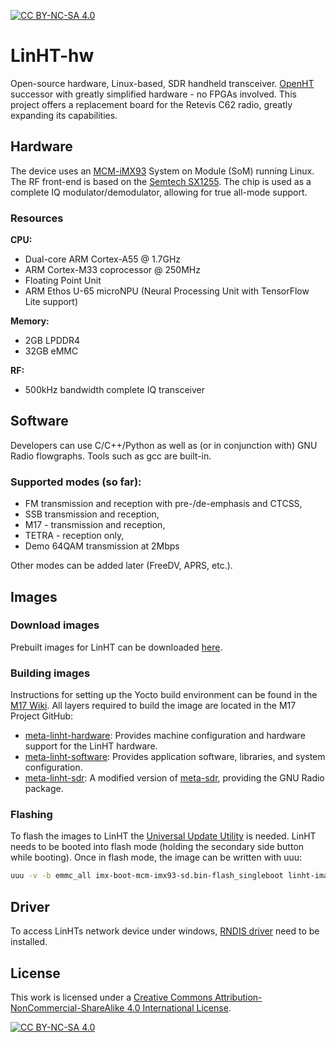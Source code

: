 [![CC BY-NC-SA 4.0][cc-by-nc-sa-shield]][cc-by-nc-sa]

# LinHT-hw
Open-source hardware, Linux-based, SDR handheld transceiver. [OpenHT](https://github.com/M17-Project/OpenHT-hw) successor with greatly simplified hardware - no FPGAs involved.
This project offers a replacement board for the Retevis C62 radio, greatly expanding its capabilities.

## Hardware
The device uses an [MCM-iMX93](https://www.compulab.com/products/computer-on-modules/mcm-imx93-nxp-i-mx-93-som-smd-system-on-module) System on Module (SoM) running Linux. The RF front-end is based on the [Semtech SX1255](https://www.semtech.com/products/wireless-rf/lora-core/sx1255). The chip is used as a complete IQ modulator/demodulator, allowing for true all-mode support.

### Resources
**CPU:**

* Dual-core ARM Cortex-A55 @ 1.7GHz
* ARM Cortex-M33 coprocessor @ 250MHz
* Floating Point Unit
* ARM Ethos U-65 microNPU (Neural Processing Unit with TensorFlow Lite support)

**Memory:**

* 2GB LPDDR4
* 32GB eMMC

**RF:**

* 500kHz bandwidth complete IQ transceiver

## Software
Developers can use C/C++/Python as well as (or in conjunction with) GNU Radio flowgraphs. Tools such as gcc are built-in.

### Supported modes (so far):

* FM transmission and reception with pre-/de-emphasis and CTCSS,
* SSB transmission and reception,
* M17 - transmission and reception,
* TETRA - reception only,
* Demo 64QAM transmission at 2Mbps

Other modes can be added later (FreeDV, APRS, etc.).

## Images

### Download images

Prebuilt images for LinHT can be downloaded [here](https://m17project.org/linht/).

### Building images

Instructions for setting up the Yocto build environment can be found in the [M17 Wiki](https://wiki.m17foundation.org/index.php?title=LinHT_Image_Build).
All layers required to build the image are located in the M17 Project GitHub:

- [meta-linht-hardware](https://github.com/M17-Project/meta-linht-hardware): Provides machine configuration and hardware support for the LinHT hardware.
- [meta-linht-software](https://github.com/M17-Project/meta-linht-software): Provides application software, libraries, and system configuration.
- [meta-linht-sdr](https://github.com/M17-Project/meta-linht-sdr): A modified version of [meta-sdr](https://github.com/balister/meta-sdr), providing the GNU Radio package.

### Flashing

To flash the images to LinHT the [Universal Update Utility](https://github.com/nxp-imx/mfgtools/releases) is needed.
LinHT needs to be booted into flash mode (holding the secondary side button while booting).
Once in flash mode, the image can be written with uuu:
```bash
uuu -v -b emmc_all imx-boot-mcm-imx93-sd.bin-flash_singleboot linht-image-mcm-imx93.rootfs.wic.zst
```

## Driver

To access LinHTs network device under windows, [RNDIS driver](https://www.catalog.update.microsoft.com/Search.aspx?q=USB%20RNDIS%20Gadget) need to be installed.

## License
This work is licensed under a
[Creative Commons Attribution-NonCommercial-ShareAlike 4.0 International License][cc-by-nc-sa].

[![CC BY-NC-SA 4.0][cc-by-nc-sa-image]][cc-by-nc-sa]

[cc-by-nc-sa]: http://creativecommons.org/licenses/by-nc-sa/4.0/
[cc-by-nc-sa-image]: https://licensebuttons.net/l/by-nc-sa/4.0/88x31.png
[cc-by-nc-sa-shield]: https://img.shields.io/badge/License-CC%20BY--NC--SA%204.0-lightgrey.svg
